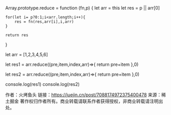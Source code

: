Array.prototype.reduce = function (fn,p) {
    let arr = this
    let res = p || arr[0]

    for(let i= p?0:1;i<arr.length;i++){
        res = fn(res,arr[i],i,arr)
    }

    return res
}

let arr = [1,2,3,4,5,6]

let res1 = arr.reduce((pre,item,index,arr)=>{
    return pre+item
},0)

let res2 = arr.reduce((pre,item,index,arr)=>{
    return pre+item
},0)

console.log(res1)
console.log(res2)

作者：火烤鱼头
链接：https://juejin.cn/post/7088174972375400478
来源：稀土掘金
著作权归作者所有。商业转载请联系作者获得授权，非商业转载请注明出处。